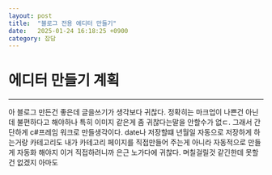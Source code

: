 ```yaml
---
layout: post
title:  "블로그 전용 에디터 만들기"
date:   2025-01-24 16:18:25 +0900
category: 잡담
---
```

# 에디터 만들기 계획
***
아 블로그 만든건 좋은데 글을쓰기가 생각보다 귀찮다. 정확히는 마크업이 나쁜건 아닌데 불편하다고 해야하나 특히 이미지 같은게 좀 귀찮다는말을 안할수가 없ㄷ. 그래서 간단하게 c#프레임 워크로 만들생각이다. date나 저장할떄 년월일 자동으로 저장하게 하는거랑 카테고리도 내가 카테고리 페이지를 직접만들어 주는게 아니라 자동적으로 만들게 자동화 해야지 이거 직접하려니까 은근 노가다에 귀찮다. 며칠걸릴것 같긴한데 못할건 없겠지 아마도
